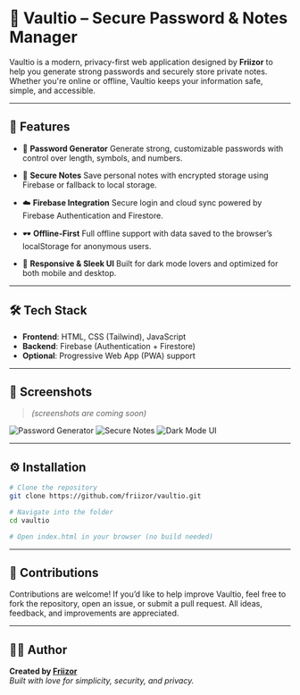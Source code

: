 # 🔐 Vaultio – Secure Password & Notes Manager

Vaultio is a modern, privacy-first web application designed by **Friizor** to help you generate strong passwords and securely store private notes. Whether you're online or offline, Vaultio keeps your information safe, simple, and accessible.

---

## 🚀 Features

* 🔑 **Password Generator**
  Generate strong, customizable passwords with control over length, symbols, and numbers.

* 📝 **Secure Notes**
  Save personal notes with encrypted storage using Firebase or fallback to local storage.

* ☁️ **Firebase Integration**
  Secure login and cloud sync powered by Firebase Authentication and Firestore.

* 🕶️ **Offline-First**
  Full offline support with data saved to the browser’s localStorage for anonymous users.

* 📱 **Responsive & Sleek UI**
  Built for dark mode lovers and optimized for both mobile and desktop.

---

## 🛠 Tech Stack

* **Frontend**: HTML, CSS (Tailwind), JavaScript
* **Backend**: Firebase (Authentication + Firestore)
* **Optional**: Progressive Web App (PWA) support

---

## 📸 Screenshots

> *(screenshots are coming soon)*

![Password Generator](./screenshots/password-generator.png)
![Secure Notes](./screenshots/secure-notes.png)
![Dark Mode UI](./screenshots/dark-ui.png)

---

## ⚙️ Installation

```bash
# Clone the repository
git clone https://github.com/friizor/vaultio.git

# Navigate into the folder
cd vaultio

# Open index.html in your browser (no build needed)
```



---

## 🤝 Contributions

Contributions are welcome!
If you’d like to help improve Vaultio, feel free to fork the repository, open an issue, or submit a pull request. All ideas, feedback, and improvements are appreciated.

---

## 👨‍💻 Author

**Created by [Friizor](https://friizor.com)**<br>
*Built with love for simplicity, security, and privacy.*
